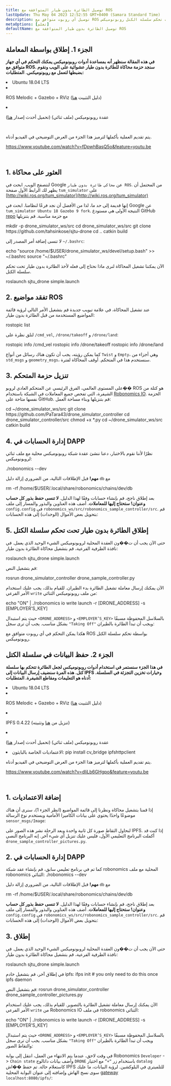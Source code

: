 ```yaml
---
title: توصيل الطائرة بدون طيار المتوافقة مع ROS
lastUpdate: Thu May 04 2023 12:52:55 GMT+0400 (Samara Standard Time)
description: توصيل أي روبوت متوافق مع ROS تحت تحكم سلسلة الكتل روبونوميكس.
metaOptions: [تعلم]
defaultName: توصيل الطائرة بدون طيار المتوافقة مع ROS
---
```



## الجزء 1. إطلاق بواسطة المعاملة

**في هذه المقالة سنظهر أنه بمساعدة أدوات روبونوميكس يمكنك التحكم في أي جهاز متوافق مع ROS. سنجد حزمة محاكاة للطائرة بدون طيار عشوائية على الويب ونقوم بضبطها لتعمل مع روبونوميكس.**
**المتطلبات:**

<List>

<li>Ubuntu 18.04 LTS</li>

<li class="flex">

ROS Melodic + Gazebo + RViz (دليل التثبيت [هنا](http://wiki.ros.org/melodic/التثبيت))

</li>

<li class="flex">

عقدة روبونوميكس (ملف ثنائي) (تحميل أحدث إصدار [هنا](https://github.com/airalab/robonomics/releases))

</li>

</List>

<br/>

يتم تقديم العملية بأكملها لترميز هذا الجزء من العرض التوضيحي في الفيديو أدناه.

https://www.youtube.com/watch?v=fDpwhBasQ5o&feature=youtu.be

<br/>

## 1. العثور على محاكاة
لنتصفح الويب. ابحث في Google عن `محاكي طائرة بدون طيار ROS`. من المحتمل أن يظهر لك الرابط الأول صفحة `tum_simulator` على [http://wiki.ros.org/tum_simulator](http://wiki.ros.org/tum_simulator)


<LessonImages imageClasses="mb" src="connect-any-ros-compatible-drone/tum_simulator.jpg" alt="tum_simulator"/>

إنها قديمة إلى حد ما، لذا من الأفضل أن نجد فرعًا لنظامنا. ابحث في Google عن `tum_simulator Ubuntu 18 Gazebo 9 fork`. النتيجة الأولى هي مستودع GitHub [repo](https://github.com/tahsinkose/sjtu-drone) مع حزمة مناسبة. قم بتنزيلها

<LessonCodeWrapper language="bash">
mkdir -p drone_simulator_ws/src
cd drone_simulator_ws/src
git clone https://github.com/tahsinkose/sjtu-drone
cd ..
catkin build
</LessonCodeWrapper>

لا تنسى إضافة أمر المصدر إلى `~/.bashrc`:

<LessonCodeWrapper language="bash" codeClass="big-code">
echo "source /home/$USER/drone_simulator_ws/devel/setup.bash" >> ~/.bashrc
source "~/.bashrc"
</LessonCodeWrapper>

الآن يمكننا تشغيل المحاكاة لنرى ماذا نحتاج إلى فعله لأخذ الطائرة بدون طيار تحت تحكم سلسلة الكتل.

<LessonCodeWrapper language="bash">
roslaunch sjtu_drone simple.launch
</LessonCodeWrapper>

## 2. تفقد مواضيع ROS
عند تشغيل المحاكاة، في علامة تبويب جديدة قم بتشغيل الأمر التالي لرؤية قائمة المواضيع المستخدمة من قبل الطائرة بدون طيار:

<LessonCodeWrapper language="bash">
rostopic list
</LessonCodeWrapper>

لنلق نظرة على `/cmd_vel`, `/drone/takeoff` و `/drone/land`:

<LessonCodeWrapper language="bash">
rostopic info /cmd_vel
rostopic info /drone/takeoff
rostopic info /drone/land
</LessonCodeWrapper>

<LessonImages imageClasses="mb" src="connect-any-ros-compatible-drone/topics_info.jpg" alt="topics_info"/>

كما يمكن رؤيته، يجب أن تكون هناك رسائل من أنواع `Twist` و `Empty`، وهي أجزاء من `std_msgs` و `geometry_msgs`، سنستخدم هذا في المتحكم. أوقف المحاكاة لفترة.

## 3. تنزيل حزمة المتحكم
على المستوى العالمي، الفرق الرئيسي عن المتحكم العادي لروبو�� ROS هو كتلة من الشيفرة، التي تفحص جميع المعاملات في الشبكة باستخدام [Robonomics IO](https://wiki.robonomics.network/docs/rinterface/). الحزمة نفسها متاحة على GitHub. قم بتنزيلها وبناء مساحة العمل:

<LessonCodeWrapper language="bash">
cd ~/drone_simulator_ws/src
git clone https://github.com/PaTara43/drone_simulator_controller
cd drone_simulator_controller/src
chmod +x *.py
cd ~/drone_simulator_ws/src
catkin build
</LessonCodeWrapper>

## 4. إدارة الحسابات في DAPP
نظرًا لأننا نقوم بالاختبار، دعنا ننشئ عقدة شبكة روبونوميكس محلية مع ملف ثنائي لروبونوميكس:

<LessonCodeWrapper language="bash">
./robonomics --dev
</LessonCodeWrapper>

**مهم!** قبل الإطلاقات التالية، من الضروري إزالة دليل `db` مع

<LessonCodeWrapper language="bash" codeClass="big-code">
rm -rf /home/$USER/.local/share/robonomics/chains/dev/db
</LessonCodeWrapper>

بعد إطلاق ناجح، قم بإنشاء حسابات وفقًا لهذا الدليل. **لا تنسى حفظ بذور كل حساب وعنوان! ستحتاج إليها للمعاملات**. أضف هذه العناوين والبذور والمسار إلى ملف `config.config` في `robonomics_ws/src/robonomics_sample_controller/src`. قم بتحويل بعض الأموال (الوحدات) إلى هذه الحسابات:

<LessonImages imageClasses="mb" src="connect-any-ros-compatible-drone/balances.jpg" alt="balances"/>

## 5. إطلاق الطائرة بدون طيار تحت تحكم سلسلة الكتل

حتى الآن يجب أن ت��ون العقدة المحلية لروبونوميكس الشيء الوحيد الذي يعمل. في نافذة الطرفية الفرعية، قم بتشغيل محاكاة الطائرة بدون طيار:

<LessonCodeWrapper language="bash">
roslaunch sjtu_drone simple.launch
</LessonCodeWrapper>

قم بتشغيل النص:

<LessonCodeWrapper language="bash" codeClass="big-code">
rosrun drone_simulator_controller drone_sample_controller.py
</LessonCodeWrapper>

<LessonImages imageClasses="mb" src="connect-any-ros-compatible-drone/launched_drone.jpg" alt="launched_drone"/>

الآن يمكنك إرسال معاملة تشغيل الطائرة بدء الطيران. للقيام بذلك، يجب عليك استخدام الأمر الفرعي `write` من ملف روبونوميكس الثنائي:

<LessonCodeWrapper language="bash" codeClass="big-code">
echo "ON" | ./robonomics io write launch -r [DRONE_ADDRESS] -s [EMPLOYER’S_KEY]
</LessonCodeWrapper>

حيث يتم استبدال `<DRONE_ADDRESS>` و `<EMPLOYER’S_KEY>` بالسلاسل المحفوظة مسبقًا بشكل مناسب.
يجب أن ترى سجل `"Taking Off"` ويجب أن تبدأ الطائرة بالطيران:

<LessonImages imageClasses="mb" src="connect-any-ros-compatible-drone/flying.jpg" alt="flying"/>

هكذا يمكن التحكم في أي روبوت متوافق مع ROS بواسطة تحكم سلسلة الكتل روبونوميكس.


##  الجزء 2. حفظ البيانات في سلسلة الكتل

**في هذا الجزء سنستمر في استخدام أدوات روبونوميكس لجعل الطائرة تتحكم بها سلسلة كتل. هذه المرة سنضيف إرسال البيانات إلى IPFS وخيارات تخزين التجزئة في السلسلة. أدناه هو التعليمات ومقاطع الشيفرة. المتطلبات:**

<List>

<li>Ubuntu 18.04 LTS</li>

<li class="flex">

ROS Melodic + Gazebo + RViz (دليل التثبيت [هنا](http://wiki.ros.org/melodic/التثبيت))
</li>

<li class="flex">

IPFS 0.4.22 (تنزيل من [هنا](https://dist.ipfs.io/go-ipfs/v0.4.22/go-ipfs_v0.4.22_linux-386.tar.gz) وتثبيته)
</li>

<li class="flex">

عقدة روبونوميكس (ملف ثنائي) (تحميل أحدث إصدار [هنا](https://github.com/airalab/robonomics/releases))
</li>

<li>الاعتماديات الخاصة بالبايثون:
<LessonCodeWrapper language="bash">
pip install cv_bridge ipfshttpclient
</LessonCodeWrapper>
</li>

</List>

يتم تقديم العملية بأكملها لترميز هذا الجزء من العرض التوضيحي في الفيديو أدناه.

https://www.youtube.com/watch?v=dliLb6GHgpo&feature=youtu.be

<br/>

## 1. إضافة الاعتماديات
إذا قمنا بتشغيل محاكاة ونظرنا إلى قائمة المواضيع (انظر الجزء 1)، سنرى أن هناك موضوعًا واحدًا يحتوي على بيانات الكاميرا الأمامية ويستخدم نوع الرسالة `sensor_msgs/Image`:

<LessonImages imageClasses="mb" src="connect-any-ros-compatible-drone/front_camera.jpg" alt="front_camera"/>

لنحاول التقاط صورة كل ثانية واحدة وبعد الرحلة نشر هذه الصور على IPFS. إذا كنت قد أكملت البرنامج التعليمي الأول، فليس عليك تنزيل أي شيء آخر. إنه البرنامج النصي `drone_sample_controller_pictures.py`.

## 2. إدارة الحسابات في DAPP
كما تم في برنامج تعليمي سابق، قم بإنشاء عقد شبكة robonomics المحلية مع ملف robonomics الثنائي:
<LessonCodeWrapper language="bash">
./robonomics --dev
</LessonCodeWrapper>

**مهم!** قبل الإطلاقات التالية، من الضروري إزالة دليل `db` مع

<LessonCodeWrapper language="bash" codeClass="big-code">
rm -rf /home/$USER/.local/share/robonomics/chains/dev/db
</LessonCodeWrapper>

بعد إطلاق ناجح، قم بإنشاء حسابات وفقًا لهذا الدليل. **لا تنسى حفظ بذور كل حساب وعنوان! ستحتاج إليها للمعاملات**. أضف هذه العناوين والبذور والمسار إلى ملف `config.config` في `robonomics_ws/src/robonomics_sample_controller/src`. قم بتحويل بعض الأموال (الوحدات) إلى هذه الحسابات:

<LessonImages imageClasses="mb" src="connect-any-ros-compatible-drone/balances.jpg" alt="balances"/>

## 3. إطلاق
حتى الآن يجب أن ت��ون العقدة المحلية لروبونوميكس الشيء الوحيد الذي يعمل. في نافذة الطرفية الفرعية، قم بتشغيل محاكاة الطائرة بدون طيار:

<LessonCodeWrapper language="bash">
roslaunch sjtu_drone simple.launch
</LessonCodeWrapper>

في إطلاق آخر، قم بتشغيل خادم ipfs:
<LessonCodeWrapper language="bash">
ifps init # you only need to do this once
ipfs daemon
</LessonCodeWrapper>

قم بتشغيل النص:
<LessonCodeWrapper language="bash" codeClass="big-code">
rosrun drone_simulator_controller drone_sample_controller_pictures.py
</LessonCodeWrapper>

الآن يمكنك إرسال معاملة تشغيل الطائرة بالتصوير. للقيام بذلك، يجب عليك استخدام الأمر الفرعي `write` من Robonomics IO في ملف robonomics الثنائي:

<LessonCodeWrapper language="bash" codeClass="big-code">
echo "ON" | ./robonomics io write launch -r [DRONE_ADDRESS] -s [EMPLOYER’S_KEY]
</LessonCodeWrapper>

حيث يتم استبدال `<DRONE_ADDRESS>` و `<EMPLOYER’S_KEY>` بالسلاسل المحفوظة مسبقًا بشكل مناسب.
يجب أن ترى سجل `"Taking Off"` ويجب أن تبدأ الطائرة بالطيران والتقاط الصور:

<LessonImages imageClasses="mb" src="connect-any-ros-compatible-drone/flying_picturing.jpg" alt="flying_picturing"/>

في وقت لاحق، عندما يتم الانتهاء من العمل، انتقل إلى بوابة Robonomics `Developer` -> `Chain state` وأضف بيانات داتالوج `DRONE` باستخدام زر `“+”` مع اختيار `datalog` كاستعلام حالة. تم حفظ ��اش IPFS للتلميتري في البلوكشين. لرؤية البيانات، ما عليك سوى نسخ الهاش وإضافته إلى عنوان البوابة المحلية [gateway](https://gateway.ipfs.io/ipfs/QmeYYwD4y4DgVVdAzhT7wW5vrvmbKPQj8wcV2pAzjbj886/docs/getting-started/) `localhost:8080/ipfs/`:


<LessonImages imageClasses="mb" src="connect-any-ros-compatible-drone/datalog.jpg" alt="Voila"/>